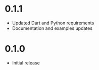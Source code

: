 [//]: # (dart-daap-client)
[//]: # (CHANGELOG.md)


# 0.1.1
* Updated Dart and Python requirements
* Documentation and examples updates

# 0.1.0
* Initial release
